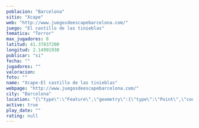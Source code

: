 ```yaml
---
poblacion: "Barcelona"
sitio: "Xcape"
web: "http://www.juegosdeescapebarcelona.com/"
juego: "El castillo de las tinieblas"
tematica: "Terror"
max_jugadores: 8
latitud: 41.37837200
longitud: 2.14991930
publicar: "si"
fecha: ""
jugadores: ""
valoracion: 
foto: ""
name: "Xcape-El castillo de las tinieblas"
webpage: "http://www.juegosdeescapebarcelona.com/"
city: "Barcelona"
location: "{\"type\":\"Feature\",\"geometry\":{\"type\":\"Point\",\"coordinates\":[2.1499193,41.378372]}}"
active: true
play_date: ""
rating: null
---
```


